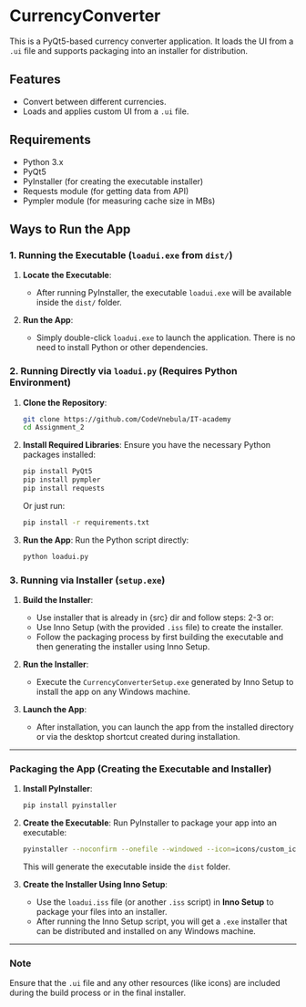 # CurrencyConverter

This is a PyQt5-based currency converter application. It loads the UI from a `.ui` file and supports packaging into an installer for distribution.

## Features
- Convert between different currencies.
- Loads and applies custom UI from a `.ui` file.

## Requirements
- Python 3.x
- PyQt5
- PyInstaller (for creating the executable installer)
- Requests module (for getting data from API)
- Pympler module (for measuring cache size in MBs)


## Ways to Run the App

### 1. Running the Executable (`loadui.exe` from `dist/`)

1. **Locate the Executable**:
   - After running PyInstaller, the executable `loadui.exe` will be available inside the `dist/` folder.

2. **Run the App**:
   - Simply double-click `loadui.exe` to launch the application. There is no need to install Python or other dependencies.

### 2. Running Directly via `loadui.py` (Requires Python Environment)

1. **Clone the Repository**:
    ```bash
    git clone https://github.com/CodeVnebula/IT-academy
    cd Assignment_2
    ```

2. **Install Required Libraries**:
    Ensure you have the necessary Python packages installed:
    ```bash
    pip install PyQt5
    pip install pympler
    pip install requests
    ```

    Or just run:
    ```bash
    pip install -r requirements.txt

    ```

3. **Run the App**:
    Run the Python script directly:
    ```bash
    python loadui.py
    ```

### 3. Running via Installer (`setup.exe`)

1. **Build the Installer**:
   - Use installer that is already in {src} dir and follow steps: 2-3 or:
   - Use Inno Setup (with the provided `.iss` file) to create the installer.
   - Follow the packaging process by first building the executable and then generating the installer using Inno Setup.

2. **Run the Installer**:
   - Execute the `CurrencyConverterSetup.exe` generated by Inno Setup to install the app on any Windows machine.

3. **Launch the App**:
   - After installation, you can launch the app from the installed directory or via the desktop shortcut created during installation.

---

### Packaging the App (Creating the Executable and Installer)

1. **Install PyInstaller**:
    ```bash
    pip install pyinstaller
    ```

2. **Create the Executable**:
    Run PyInstaller to package your app into an executable:
    ```bash
    pyinstaller --noconfirm --onefile --windowed --icon=icons/custom_icon.ico loadui.py
    ```

    This will generate the executable inside the `dist` folder.

3. **Create the Installer Using Inno Setup**:
   - Use the `loadui.iss` file (or another `.iss` script) in **Inno Setup** to package your files into an installer.
   - After running the Inno Setup script, you will get a `.exe` installer that can be distributed and installed on any Windows machine.

---

### Note
Ensure that the `.ui` file and any other resources (like icons) are included during the build process or in the final installer.
